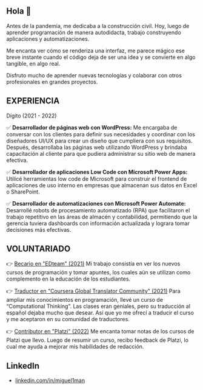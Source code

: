 ## Hola 👋

Antes de la pandemia, me dedicaba a la construcción civil. Hoy, luego de aprender programación de manera autodidacta, trabajo construyendo aplicaciones y automatizaciones. 

Me encanta ver cómo se renderiza una interfaz, me parece mágico ese breve instante cuando el código deja de ser una idea y se convierte en algo tangible, en algo real. 

Disfruto mucho de aprender nuevas tecnologías y colaborar con otros profesionales en grandes proyectos.

## EXPERIENCIA

Dígito (2021 - 2022)

✅ **Desarrollador de páginas web con WordPress:** Me encargaba de conversar con los clientes para definir sus necesidades y coordinar con los diseñadores UI/UX para crear un diseño que cumpliera con sus requisitos. Después, desarrollaba las páginas web utilizando WordPress y brindaba capacitación al cliente para que pudiera administrar su sitio web de manera efectiva.

✅ **Desarrollador de aplicaciones Low Code con Microsoft Power Apps:** Utilicé herramientas low code de Microsoft para construir el frontend de aplicaciones de uso interno en empresas que almacenan sus datos en Excel o SharePoint.

✅ **Desarrollador de automatizaciones con Microsoft Power Automate:** Desarrollé robots de procesamiento automatizado (RPA) que facilitaron el trabajo repetitivo en las áreas de almacén y contabilidad, permitiendo que la gerencia tuviera dashboards con información actualizada y lograra tomar decisiones más efectivas.

## VOLUNTARIADO

👉 [Becario en "EDteam" (2021)](https://ed.team/cursos/css-animaciones)
Mi trabajo consistía en ver los nuevos cursos de programación y tomar apuntes, los cuales aún se utilizan como complemento en la educación de los estudiantes.

👉 [Traductor en "Coursera Global Translator Community" (2021)](https://translate-coursera.org/new_gtc/app/#/translator/profile/403642)
Para ampliar mis conocimientos en programación, llevé un curso de “Computational Thinking”. Las clases eran geniales, pero su traducción al español dejaba mucho que desear. Así que yo me ofrecí a traducir el curso y me aceptaron en su comunidad de traductores.

👉 [Contributor en "Platzi" (2022)](https://platzi.com/clases/2443-historia-bitcoin/40365-bitcoin-antes-de-bitcoin)
Me encanta tomar notas de los cursos de Platzi que llevo. Luego de resumir un curso, recibo feedback de Platzi, lo cual me ayuda a mejorar mis habilidades de redacción.

## LinkedIn
- [linkedin.com/in/miguel1man](https://www.linkedin.com/in/miguel1man)
